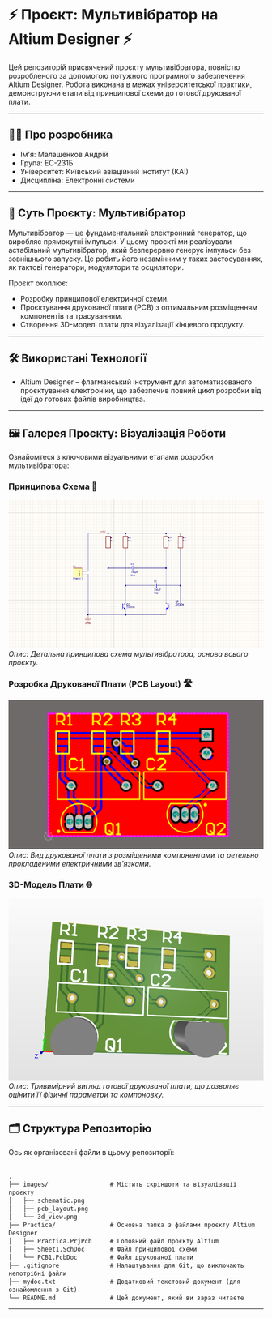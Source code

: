
# ⚡️ Проєкт: Мультивібратор на Altium Designer ⚡️

Цей репозиторій присвячений проєкту мультивібратора, повністю розробленого за допомогою потужного програмного забезпечення Altium Designer. Робота виконана в межах університетської практики, демонструючи етапи від принципової схеми до готової друкованої плати.

---

## 👨‍🔬 Про розробника

* Ім'я: Малашенков Андрій
* Група: ЕС-231Б
* Університет: Київський авіаційний інститут (КАІ)
* Дисципліна: Електронні системи

---

## 🎯 Суть Проєкту: Мультивібратор

Мультивібратор — це фундаментальний електронний генератор, що виробляє прямокутні імпульси. У цьому проєкті ми реалізували астабільний мультивібратор, який безперервно генерує імпульси без зовнішнього запуску. Це робить його незамінним у таких застосуваннях, як тактові генератори, модулятори та осцилятори.

Проєкт охоплює:
* Розробку принципової електричної схеми.
* Проєктування друкованої плати (PCB) з оптимальним розміщенням компонентів та трасуванням.
* Створення 3D-моделі плати для візуалізації кінцевого продукту.

---

## 🛠 Використані Технології

* Altium Designer – флагманський інструмент для автоматизованого проєктування електроніки, що забезпечив повний цикл розробки від ідеї до готових файлів виробництва.

---

## 🖼 Галерея Проєкту: Візуалізація Роботи

Ознайомтеся з ключовими візуальними етапами розробки мультивібратора:

### Принципова Схема 🧩

![Принципова схема мультивібратора](images/schematic.png)
*Опис: Детальна принципова схема мультивібратора, основа всього проєкту.*

### Розробка Друкованої Плати (PCB Layout) 🛣

![Розміщення компонентів та трасування плати](images/pcb_layout.png)
*Опис: Вид друкованої плати з розміщеними компонентами та ретельно прокладеними електричними зв'язками.*

### 3D-Модель Плати 🌐

![3D-вигляд друкованої плати](images/3d_view.png)
*Опис: Тривимірний вигляд готової друкованої плати, що дозволяє оцінити її фізичні параметри та компоновку.*

---

## 🗂 Структура Репозиторію

Ось як організовані файли в цьому репозиторії:

<pre><code>
.
├── images/                 # Містить скріншоти та візуалізації проєкту
│   ├── schematic.png       
│   ├── pcb_layout.png      
│   └── 3d_view.png         
├── Practica/               # Основна папка з файлами проєкту Altium Designer
│   ├── Practica.PrjPcb     # Головний файл проєкту Altium
│   ├── Sheet1.SchDoc       # Файл принципової схеми
│   └── PCB1.PcbDoc         # Файл друкованої плати
├── .gitignore              # Налаштування для Git, що виключають непотрібні файли
├── mydoc.txt               # Додатковий текстовий документ (для ознайомлення з Git)
└── README.md               # Цей документ, який ви зараз читаєте
</code></pre>

---
